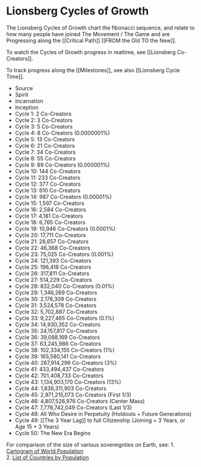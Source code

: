 # Lionsberg Cycles of Growth

The Lionsberg Cycles of Growth chart the fibonacci sequence, and relate to how many people have joined The Movement / The Game and are Progressing along the [[Critical Path]] [[FROM the Old TO the New]]. 

To watch the Cycles of Growth progress in realtime, see [[Lionsberg Co-Creators]]. 

To track progress along the [[Milestones]], see also [[Lionsberg Cycle Time]]. 

- Source
- Spirit 
- Incarnation 
- Inception
- Cycle 1: 2 Co-Creators  
- Cycle 2: 3 Co-Creators  
- Cycle 3: 5 Co-Creators  
- Cycle 4: 8 Co-Creators (0.0000001%) 
- Cycle 5: 13 Co-Creators  
- Cycle 6: 21 Co-Creators  
- Cycle 7: 34 Co-Creators  
- Cycle 8: 55 Co-Creators  
- Cycle 9: 89 Co-Creators (0.000001%) 
- Cycle 10: 144 Co-Creators  
- Cycle 11: 233 Co-Creators  
- Cycle 12: 377 Co-Creators  
- Cycle 13: 610 Co-Creators  
- Cycle 14: 987 Co-Creators (0.00001%)   
- Cycle 15: 1,597 Co-Creators  
- Cycle 16: 2,584 Co-Creators  
- Cycle 17: 4,181 Co-Creators  
- Cycle 18: 6,765 Co-Creators  
- Cycle 19: 10,946 Co-Creators (0.0001%)  
- Cycle 20: 17,711 Co-Creators  
- Cycle 21: 28,657 Co-Creators  
- Cycle 22: 46,368 Co-Creators  
- Cycle 23: 75,025 Co-Creators (0.001%)  
- Cycle 24: 121,393 Co-Creators  
- Cycle 25: 196,418 Co-Creators  
- Cycle 26: 317,811 Co-Creators  
- Cycle 27: 514,229 Co-Creators  
- Cycle 28: 832,040 Co-Creators (0.01%)  
- Cycle 29: 1,346,269 Co-Creators  
- Cycle 30: 2,178,309 Co-Creators  
- Cycle 31: 3,524,578 Co-Creators  
- Cycle 32: 5,702,887 Co-Creators  
- Cycle 33: 9,227,465 Co-Creators  (0.1%)  
- Cycle 34: 14,930,352 Co-Creators  
- Cycle 35: 24,157,817 Co-Creators  
- Cycle 36: 39,088,169 Co-Creators  
- Cycle 37: 63,245,986 Co-Creators  
- Cycle 38: 102,334,155 Co-Creators (1%)   
- Cycle 39: 165,580,141 Co-Creators  
- Cycle 40: 267,914,296 Co-Creators (3%)  
- Cycle 41: 433,494,437 Co-Creators  
- Cycle 42: 701,408,733 Co-Creators  
- Cycle 43: 1,134,903,170 Co-Creators (13%)  
- Cycle 44: 1,836,311,903 Co-Creators  
- Cycle 45: 2,971,215,073 Co-Creators (First 1/3)  
- Cycle 46: 4,807,526,976 Co-Creators (Center Mass)  
- Cycle 47: 7,778,742,049 Co-Creators (Last 1/3)  
- Cycle 48: All Who Desire in Perpetuity (Holdouts + Future Generations)  
- Cycle 49: [[The 3 Year Lag]] to full Citizenship (Joining + 3 Years, or Age 15 + 3 Years)  
- Cycle 50: The New Era Begins  

For comparison of the size of various sovereignties on Earth, see: 
	1. [Cartogram of World Population](https://ourworldindata.org/world-population-cartogram)  
	2. [List of Countries by Population](https://en.wikipedia.org/wiki/List_of_countries_and_dependencies_by_population)  